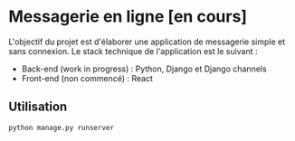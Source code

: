 # Messagerie en ligne [en cours]

L'objectif du projet est d'élaborer une application de messagerie simple et sans connexion.
Le stack technique de l'application est le suivant :

- Back-end (work in progress) : Python, Django et Django channels
- Front-end (non commencé) : React

## Utilisation

```shell
python manage.py runserver
```
